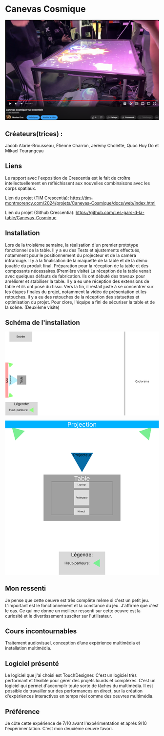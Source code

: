 # Canevas Cosmique

[![Canevas cosmique vue ensemble](https://github.com/PerformX2/H24_V11_inspirations_CRUZ/blob/989522648849cacf4cf5d91b01900125f5e392f1/Crescentia/Crescentia_Canevas_Cosmique/Medias/Canevas_cosmique_vue_ensemble.png)](https://www.youtube.com/watch?v=UKHRZihT_z8&list=PLcwpEbanae5KS6LFHpLidNVjHQ6Q0F_Oa)

## Créateurs(trices) :
Jacob Alarie-Brousseau, Étienne Charron, Jérémy Cholette, Quoc Huy Do et Mikael Tourangeau 


## Liens
Le rapport avec l'exposition de Crescentia est le fait de croître intellectuellement en réfléchissent aux nouvelles combinaisons avec les corps spatiaux.

Lien du projet (TIM Crescentia):
https://tim-montmorency.com/2024/projets/Canevas-Cosmique/docs/web/index.html

Lien du projet (Github Crescentia):
https://github.com/Les-gars-d-la-table/Canevas-Cosmique


## Installation 
Lors de la troisième semaine, la réalisation d'un premier prototype fonctionnel de la table. Il y a eu des Tests et ajustements effectués, notamment pour le positionnement du projecteur et de la caméra infrarouge. Il y a la finalisation de la maquette de la table et de la démo jouable du produit final. Préparation pour la réception de la table et des composants nécessaires.(Première visite) La réception de la table venait avec quelques défauts de fabrication. Ils ont débuté des travaux pour améliorer et stabiliser la table. Il y a eu une réception des extensions de table et ils ont posé du tissu. Vers la fin, il restait juste à se concentrer sur les étapes finales du projet, notamment la vidéo de présentation et les retouches. Il y a eu des retouches de la réception des statuettes et optimisation du projet. Pour clore, l'équipe a fini de sécuriser la table et de la scène. (Deuxième visite)


## Schéma de l'installation

![Canevas_cosmique_plantation grand studio Final](Medias/Canevas_cosmique_plantationGrandStudioFinal.png)

![Canevas_cosmique_plantation Final.png](Medias/Canevas_cosmique_plantationFinal.png)

## Mon ressenti
Je pense que cette oeuvre est très complète même si c'est un petit jeu. L'important est le fonctionnement et la constance du jeu. J'affirme que c'est le cas. Ce qui me donne un meilleur ressenti sur cette oeuvre est la curiosité et le divertissement susciter sur l'utilisateur.


## Cours incontournables
Traitement audiovisuel, conception d’une expérience multimédia et installation multimédia.


## Logiciel présenté
Le logiciel que j'ai choisi est TouchDesigner. C'est un logiciel très performant et flexible pour gérér des projets lourds et complexes. C'est un logiciel qui permet d'accomplir toute sorte de tâches du multimédia. Il est possible de travailler sur des performances en direct, sur la création d'expériences interactives en temps réel comme des oeuvres multimédia. 


## Préférence
Je côte cette expérience de 7/10 avant l'expérimentation et après 9/10 l'expérimentation. C'est mon deuxième oeuvre favori. 
